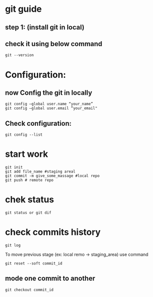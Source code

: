 # git guide

## step 1: (install git in local)

## check it using below command 
```
git --version

```

# Configuration:
## now Config the git in locally
```
git config –global user.name “your_name”
git config –global user.email “your_email"
```
## Check configuration: 

``` git config --list  ```

# start work

```
git init
git add file_name #staging areal
git commit -m give_some_massage #local repo
git push # remote repo
```


# chek status
```
git status or git dif

```

# check  commits history
``` git log ```

To move previous stage (ex: local remo -> staging_area) use command

``` git reset --soft commit_id ```


## mode one commit to another

``` git checkout commit_id ```